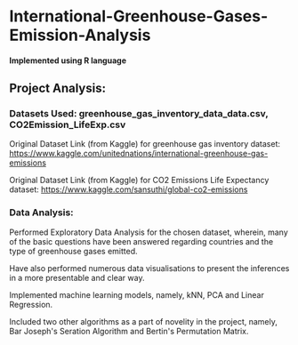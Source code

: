 # International-Greenhouse-Gases-Emission-Analysis

#### Implemented using R language

## Project Analysis:

### Datasets Used: greenhouse_gas_inventory_data_data.csv, CO2Emission_LifeExp.csv

Original Dataset Link (from Kaggle) for greenhouse gas inventory dataset: https://www.kaggle.com/unitednations/international-greenhouse-gas-emissions

Original Dataset Link (from Kaggle) for CO2 Emissions Life Expectancy dataset: https://www.kaggle.com/sansuthi/global-co2-emissions

### Data Analysis:

Performed Exploratory Data Analysis for the chosen dataset, wherein, many of the basic questions have been answered regarding countries and the type of greenhouse gases emitted. 

Have also performed numerous data visualisations to present the inferences in a more presentable and clear way.                                                           

Implemented machine learning models, namely, kNN, PCA and Linear Regression.

Included two other algorithms as a part of novelity in the project, namely, Bar Joseph's Seration Algorithm and Bertin's Permutation Matrix.
